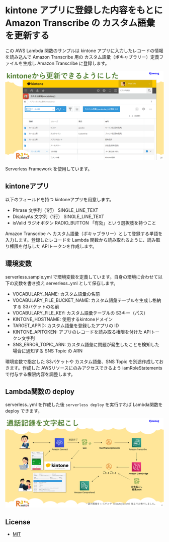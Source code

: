 # kintone アプリに登録した内容をもとに Amazon Transcribe の カスタム語彙を更新する

この AWS Lambda 関数のサンプルは kintone アプリに入力したレコードの情報を読み込んで Amazon Transcribe 用の
カスタム語彙（ボキャブラリー）定義ファイルを生成し Amazon Transcribe に登録します。

<img src="images/update-transcribe-vocabulary-kintone.png" width="600">

Serverless Framework を使用しています。

## kintoneアプリ

以下のフィールドを持つ kintoneアプリを用意します。

- Phrase 文字列（1行）	SINGLE_LINE_TEXT
- DisplayAs 文字列（1行）	SINGLE_LINE_TEXT
- isValid ラジオボタン RADIO_BUTTON 「有効」という選択肢を持つこと

Amazon Transcribe へ カスタム語彙（ボキャブラリー）として登録する単語を入力します。登録したレコードを Lambda 関数から読み取れるように、読み取り権限を付与した APIトークンを作成します。

## 環境変数

serverless.sample.yml で環境変数を定義しています。自身の環境に合わせて以下の変数を書き換え serverless..yml として保存します。

- VOCABULARY_NAME: カスタム語彙の名前
- VOCABULARY_FILE_BUCKET_NAME: カスタム語彙テーブルを生成し格納する S3バケットの名前
- VOCABULARY_FILE_KEY: カスタム語彙テーブルの S3キー（パス）
- KINTONE_HOSTNAME: 使用するkintoneドメイン
- TARGET_APPID: カスタム語彙を登録したアプリの ID
- KINTONE_APITOKEN: アプリのレコードを読み取る権限を付けた APIトークン文字列
- SNS_ERROR_TOPIC_ARN: カスタム語彙に問題が発生したことを検知した場合に通知する SNS Topic の ARN

環境変数で指定した S3バケットや カスタム語彙、SNS Topic を別途作成しておきます。作成した AWSリソースにのみアクセスできるよう iamRoleStatements で付与する権限内容を調整します。

## Lambda関数の deploy

serverless..yml を作成した後 `serverless deploy` を実行すれば Lambda関数を deploy できます。

<img src="images/amazon-connect-amazon-transcribe.png" width="600">

## License

- [MIT](LICENSE)
